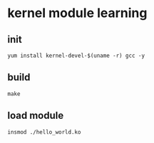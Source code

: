 # kernel module learning

## init

```code
yum install kernel-devel-$(uname -r) gcc -y
```

## build

```code
make
```

## load module

```code
insmod ./hello_world.ko
```

